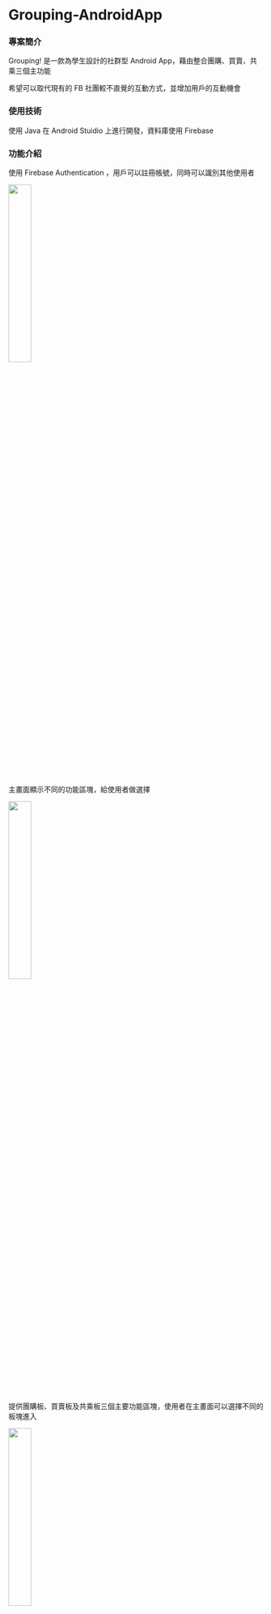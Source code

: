 # Grouping-AndroidApp

### 專案簡介
Grouping! 是一款為學生設計的社群型 Android App，藉由整合團購、買賣、共乘三個主功能 

希望可以取代現有的 FB 社團較不直覺的互動方式，並增加用戶的互動機會

### 使用技術
使用 Java 在 Android Stuidio 上進行開發，資料庫使用 Firebase 

### 功能介紹 
使用 Firebase Authentication ，用戶可以註冊帳號，同時可以識別其他使用者  


<img src="https://user-images.githubusercontent.com/96834013/164971092-beb52c38-86f0-489f-8fbb-a1cf9661742c.png" width="30%">  


主畫面顯示不同的功能區塊，給使用者做選擇 

<img src="https://user-images.githubusercontent.com/96834013/164971160-bcb4fb5e-126f-4ef6-b345-0796cbcb22cf.png" width="30%">



提供團購板、買賣板及共乘板三個主要功能區塊，使用者在主畫面可以選擇不同的板塊進入 

<img src="https://user-images.githubusercontent.com/96834013/164971165-e35b0543-469f-4299-bb0e-e21331ae8ab2.png" width="30%">



